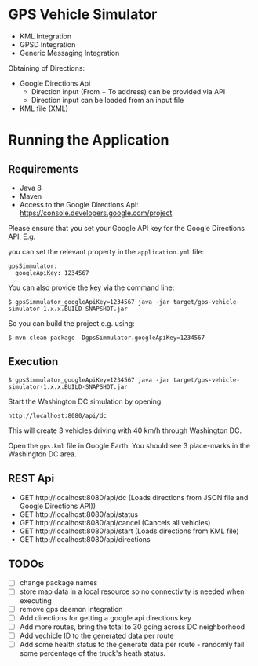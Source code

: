 GPS Vehicle Simulator
=====================

* KML Integration
* GPSD Integration
* Generic Messaging Integration

Obtaining of Directions:

* Google Directions Api
  - Direction input (From + To address) can be provided via API
  - Direction input can be loaded from an input file
* KML file (XML)

# Running the Application

## Requirements

* Java 8
* Maven
* Access to the Google Directions Api: https://console.developers.google.com/project

Please ensure that you set your Google API key for the Google Directions API. E.g.

you can set the relevant property in the `application.yml` file:

```
gpsSimmulator:
  googleApiKey: 1234567
```

You can also provide the key via the command line:

	$ gpsSimmulator_googleApiKey=1234567 java -jar target/gps-vehicle-simulator-1.x.x.BUILD-SNAPSHOT.jar

So you can build the project e.g. using:

	$ mvn clean package -DgpsSimmulator.googleApiKey=1234567

## Execution

	$ gpsSimmulator_googleApiKey=1234567 java -jar target/gps-vehicle-simulator-1.x.x.BUILD-SNAPSHOT.jar

Start the Washington DC simulation by opening:

	http://localhost:8080/api/dc

This will create 3 vehicles driving with 40 km/h through Washington DC.

Open the `gps.kml` file in Google Earth. You should see 3 place-marks in the Washington DC area.

## REST Api

* GET http://localhost:8080/api/dc (Loads directions from JSON file and Google Directions API))
* GET http://localhost:8080/api/status
* GET http://localhost:8080/api/cancel (Cancels all vehicles)
* GET http://localhost:8080/api/start (Loads directions from KML file)
* GET http://localhost:8080/api/directions

## TODOs
- [ ] change package names
- [ ] store map data in a local resource so no connectivity is needed when executing
- [ ] remove gps daemon integration
- [ ] Add directions for getting a google api directions key
- [ ] Add more routes, bring the total to 30 going across DC neighborhood
- [ ] Add vechicle ID to the generated data per route
- [ ] Add some health status to the generate data per route - randomly fail some percentage of the truck's heath status.
